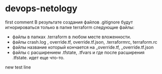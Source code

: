 # devops-netology
first comment
В результате создания файлов .gitignore будут игнорироваться только в папке terraform следующие файлы:
- файлы в папках .terraform в любом месте вложенности.
- файлы crash.log , override.tf, override.tf.json, .terraformrc, terraform.rc
- файлы название который кончается на _override.tf, _override.tf.json
- файлы с расширением .tfstate, .tfvars и где после расширения .tfstate. идет еще что-то.

new test line
